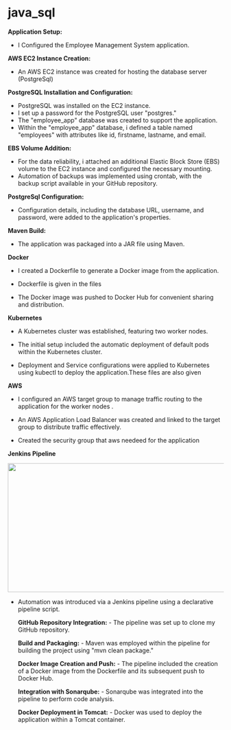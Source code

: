 # java_sql




**Application Setup:**
- I  Configured the Employee Management System application.

**AWS EC2 Instance Creation:**
- An AWS EC2 instance was created for hosting the database server (PostgreSql)

**PostgreSQL Installation and Configuration:**
- PostgreSQL was installed on the EC2 instance.
- I set up a password for the PostgreSQL user "postgres."
- The "employee_app" database was created to support the application.
- Within the "employee_app" database, i defined a table named "employees" with attributes like id, firstname, lastname, and email.

**EBS Volume Addition:**
- For the data reliability, i attached an additional Elastic Block Store (EBS) volume to the EC2 instance and configured the necessary mounting.
- Automation of backups was implemented using crontab, with the backup script available in your GitHub repository.

**PostgreSql Configuration:**
- Configuration details, including the database URL, username, and password, were added to the application's properties.

**Maven Build:**
- The application was packaged into a JAR file using Maven.

**Docker**
- I created a Dockerfile to generate a Docker image from the application.

- Dockerfile is given in the files

- The Docker image was pushed to Docker Hub for convenient sharing and distribution.

**Kubernetes**
- A Kubernetes cluster was established, featuring two worker nodes.

- The initial setup included the automatic deployment of default pods within the Kubernetes cluster.

- Deployment and Service configurations were applied to Kubernetes using kubectl to deploy the application.These files are also given 

**AWS**
- I configured an AWS target group to manage traffic routing to the application for the worker nodes .

- An AWS Application Load Balancer was created and linked to the target group to distribute traffic effectively.

- Created the security group that aws needeed for the application

**Jenkins Pipeline**
   
<img src="https://github.com/j-rin/java_sql/new/Screenshot%from%2023-09-13 17-02-26.png" width="600" height="300">

- Automation was introduced via a Jenkins pipeline using a declarative pipeline script.

  **GitHub Repository Integration:**
      - The pipeline was set up to clone my GitHub repository.

  **Build and Packaging:**
      - Maven was employed within the pipeline for building the project using "mvn clean package."

   **Docker Image Creation and Push:**
      - The pipeline included the creation of a Docker image from the Dockerfile and its subsequent push to Docker Hub.

   **Integration with Sonarqube:**
      - Sonarqube was integrated into the pipeline to perform code analysis.

   **Docker Deployment in Tomcat:**
      - Docker was used to deploy the application within a Tomcat container.
